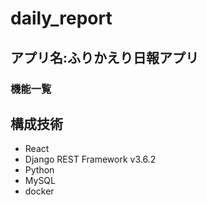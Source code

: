 # daily_report
## アプリ名:ふりかえり日報アプリ
### 機能一覧
## 構成技術
- React
- Django REST Framework v3.6.2
- Python
- MySQL
- docker
